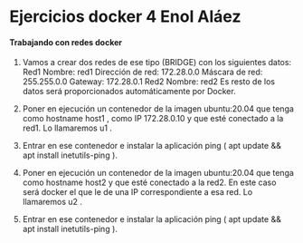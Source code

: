 # Ejercicios docker 4 Enol Aláez
#### Trabajando con redes docker

1. Vamos a crear dos redes de ese tipo (BRIDGE) con los siguientes datos:
Red1
Nombre: red1
Dirección de red: 172.28.0.0
Máscara de red: 255.255.0.0
Gateway: 172.28.0.1
Red2
Nombre: red2
Es resto de los datos será proporcionados automáticamente por Docker.



2. Poner en ejecución un contenedor de la imagen ubuntu:20.04 que tenga como hostname
host1 , como IP 172.28.0.10 y que esté conectado a la red1. Lo llamaremos u1 .

3. Entrar en ese contenedor e instalar la aplicación ping ( apt update && apt install
inetutils-ping ).

4. Poner en ejecución un contenedor de la imagen ubuntu:20.04 que tenga como hostname
host2 y que esté conectado a la red2. En este caso será docker el que le de una IP correspondiente
a esa red. Lo llamaremos u2 .

5. Entrar en ese contenedor e instalar la aplicación ping ( apt update && apt install
inetutils-ping ).



